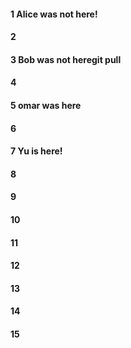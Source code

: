 #### 1 Alice was not here!
#### 2
#### 3 Bob was not heregit pull
#### 4
#### 5 omar was here
#### 6
#### 7 Yu is here!
#### 8
#### 9
#### 10
#### 11
#### 12
#### 13
#### 14
#### 15